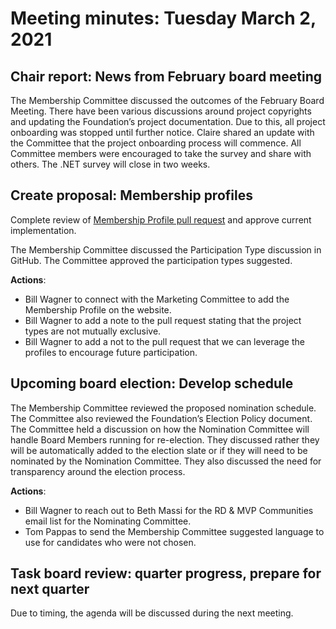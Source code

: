 # Meeting minutes: Tuesday March 2, 2021

## Chair report: News from February board meeting

The Membership Committee discussed the outcomes of the February Board Meeting. There have been various discussions around project copyrights and updating the Foundation’s project documentation. Due to this, all project onboarding was stopped until further notice. Claire shared an update with the Committee that the project onboarding process will commence. All Committee members were encouraged to take the survey and share with others. The .NET survey will close in two weeks.

## Create proposal: Membership profiles

Complete review of [Membership Profile pull request](https://github.com/dotnet-foundation/wg-membership/pull/14) and approve current implementation.

The Membership Committee discussed the Participation Type discussion in GitHub. The Committee approved the participation types suggested.

**Actions**:

- Bill Wagner to connect with the Marketing Committee to add the Membership Profile on the website.
- Bill Wagner to add a note to the pull request stating that the project types are not mutually exclusive.
- Bill Wagner to add a not to the pull request that we can leverage the profiles to encourage future participation.

## Upcoming board election: Develop schedule

The Membership Committee reviewed the proposed nomination schedule. The Committee also reviewed the Foundation’s Election Policy document. The Committee held a discussion on how the Nomination Committee will handle Board Members running for re-election. They discussed rather they will be automatically added to the election slate or if they will need to be nominated by the Nomination Committee. They also discussed the need for transparency around the election process. 

**Actions**:

- Bill Wagner to reach out to Beth Massi for the RD & MVP Communities email list for the Nominating Committee.
- Tom Pappas to send the Membership Committee suggested language to use for candidates who were not chosen.

## Task board review: quarter progress, prepare for next quarter

Due to timing, the agenda will be discussed during the next meeting.
